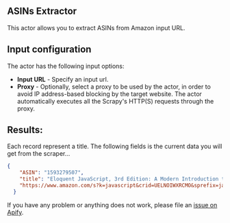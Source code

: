 ## ASINs Extractor

This actor allows you to extract ASINs from Amazon input URL.

## Input configuration

The actor has the following input options:

- **Input URL** - Specify an input url.
- **Proxy** - Optionally, select a proxy to be used by the actor,
  in order to avoid IP address-based blocking by the target website.
  The actor automatically executes all the Scrapy's HTTP(S) requests through the proxy.

## Results:

Each record represent a title. The following fields is the current data you will get from the scraper...

```json
{
    "ASIN": "1593279507",
    "title": "Eloquent JavaScript, 3rd Edition: A Modern Introduction to Programming",
    "https://www.amazon.com/s?k=javascript&crid=UELNOIWXRCMO&sprefix=javascr%2Caps%2C277&ref=nb_sb_noss_2"
  }
```

If you have any problem or anything does not work,
please file an [issue on Apify](https://console.apify.com/actors/3vRNQLMhy0TLxnUg8#/issues).
